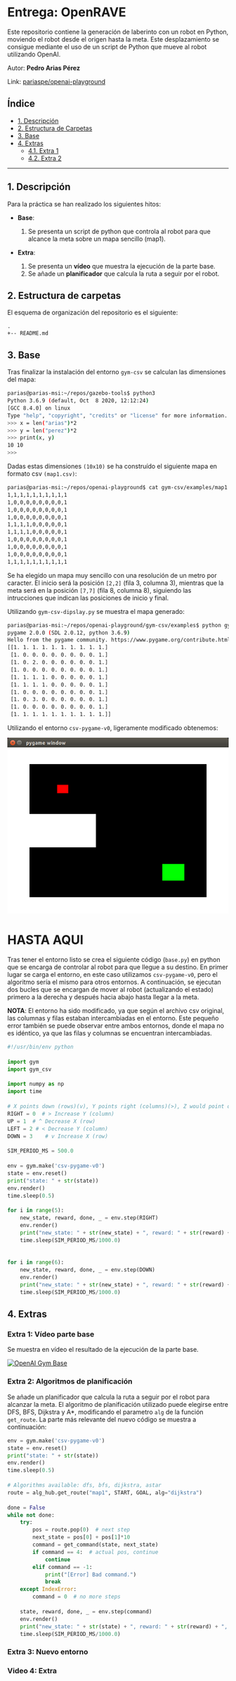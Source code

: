 # Entrega: OpenRAVE
Este repositorio contiene la generación de laberinto con un robot en Python, moviendo el robot desde el origen hasta la meta. Este desplazamiento se consigue mediante el uso de un script de Python que mueve al robot utilizando OpenAI.

Autor: **Pedro Arias Pérez**

Link: [pariaspe/openai-playground](https://github.com/pariaspe/openai-playground)


## Índice
- [1. Descripción](#1-descripción)
- [2. Estructura de Carpetas](#2-estructura-de-carpetas)
- [3. Base](#3-base)
- [4. Extras](#4-extras)
    - [4.1. Extra 1](#extra-1-vídeo-parte-base)
    - [4.2. Extra 2](#extra-2-algoritmo-de-planificación)

---

## 1. Descripción
Para la práctica se han realizado los siguientes hitos:

- **Base**:
    1. Se presenta un script de python que controla al robot para que alcance la meta sobre un mapa sencillo (map1).

- **Extra**:
    1. Se presenta un **vídeo** que muestra la ejecución de la parte base.
    2. Se añade un **planificador** que calcula la ruta a seguir por el robot.

## 2. Estructura de carpetas
El esquema de organización del repositorio es el siguiente:
```
.
+-- README.md
```

## 3. Base
Tras finalizar la instalación del entorno `gym-csv` se calculan las dimensiones del mapa:

```bash
parias@parias-msi:~/repos/gazebo-tools$ python3
Python 3.6.9 (default, Oct  8 2020, 12:12:24)
[GCC 8.4.0] on linux
Type "help", "copyright", "credits" or "license" for more information.
>>> x = len("arias")*2
>>> y = len("perez")*2
>>> print(x, y)
10 10
>>>
```

Dadas estas dimensiones `(10x10)` se ha construído el siguiente mapa en formato csv `(map1.csv)`:

```bash
parias@parias-msi:~/repos/openai-playground$ cat gym-csv/examples/map1.csv
1,1,1,1,1,1,1,1,1,1
1,0,0,0,0,0,0,0,0,1
1,0,0,0,0,0,0,0,0,1
1,0,0,0,0,0,0,0,0,1
1,1,1,1,0,0,0,0,0,1
1,1,1,1,0,0,0,0,0,1
1,0,0,0,0,0,0,0,0,1
1,0,0,0,0,0,0,0,0,1
1,0,0,0,0,0,0,0,0,1
1,1,1,1,1,1,1,1,1,1
```

Se ha elegido un mapa muy sencillo con una resolución de un metro por caracter. El inicio será la posición `[2,2]` (fila 3, columna 3), mientras que la meta será en la posición `[7,7]` (fila 8, columna 8), siguiendo las intrucciones que indican las posiciones de inicio y final.

Utilizando `gym-csv-dipslay.py` se muestra el mapa generado:

```bash
parias@parias-msi:~/repos/openai-playground/gym-csv/examples$ python gym-csv-display.py
pygame 2.0.0 (SDL 2.0.12, python 3.6.9)
Hello from the pygame community. https://www.pygame.org/contribute.html
[[1. 1. 1. 1. 1. 1. 1. 1. 1. 1.]
 [1. 0. 0. 0. 0. 0. 0. 0. 0. 1.]
 [1. 0. 2. 0. 0. 0. 0. 0. 0. 1.]
 [1. 0. 0. 0. 0. 0. 0. 0. 0. 1.]
 [1. 1. 1. 1. 0. 0. 0. 0. 0. 1.]
 [1. 1. 1. 1. 0. 0. 0. 0. 0. 1.]
 [1. 0. 0. 0. 0. 0. 0. 0. 0. 1.]
 [1. 0. 3. 0. 0. 0. 0. 0. 0. 1.]
 [1. 0. 0. 0. 0. 0. 0. 0. 0. 1.]
 [1. 1. 1. 1. 1. 1. 1. 1. 1. 1.]]
```

Utilizando el entorno `csv-pygame-v0`, ligeramente modificado obtenemos:

![csv-pygame-v0](/docs/env.png)

 # HASTA AQUI

Tras tener el entorno listo se crea el siguiente código (`base.py`) en python que se encarga de controlar al robot para que llegue a su destino. En primer lugar se carga el entorno, en este caso utilizamos `csv-pygame-v0`, pero el algoritmo sería el mismo para otros entornos. A continuación, se ejecutan dos bucles que se encargan de mover al robot (actualizando el estado) primero a la derecha y después hacia abajo hasta llegar a la meta.

**NOTA**: El entorno ha sido modificado, ya que según el archivo csv original, las columnas y filas estaban intercambiadas en el entorno. Este pequeño error también se puede observar entre ambos entornos, donde el mapa no es idéntico, ya que las filas y columnas se encuentran intercambiadas.

```python
#!/usr/bin/env python

import gym
import gym_csv

import numpy as np
import time

# X points down (rows)(v), Y points right (columns)(>), Z would point outwards.
RIGHT = 0  # > Increase Y (column)
UP = 1  # ^ Decrease X (row)
LEFT = 2 # < Decrease Y (column)
DOWN = 3    # v Increase X (row)

SIM_PERIOD_MS = 500.0

env = gym.make('csv-pygame-v0')
state = env.reset()
print("state: " + str(state))
env.render()
time.sleep(0.5)

for i in range(5):
    new_state, reward, done, _ = env.step(RIGHT)
    env.render()
    print("new_state: " + str(new_state) + ", reward: " + str(reward) + ", done: " + str(done))
    time.sleep(SIM_PERIOD_MS/1000.0)


for i in range(6):
    new_state, reward, done, _ = env.step(DOWN)
    env.render()
    print("new_state: " + str(new_state) + ", reward: " + str(reward) + ", done: " + str(done))
    time.sleep(SIM_PERIOD_MS/1000.0)
```

## 4. Extras
### Extra 1: Vídeo parte base

Se muestra en vídeo el resultado de la ejecución de la parte base.

[![OpenAI Gym Base](http://img.youtube.com/vi/-FdJp9hCBXU/0.jpg)](http://www.youtube.com/watch?v=-FdJp9hCBXU)

### Extra 2: Algoritmos de planificación

Se añade un planificador que calcula la ruta a seguir por el robot para alcanzar la meta. El algoritmo de planificación utilizado puede elegirse entre DFS, BFS, Dijkstra y A*, modificando el parametro `alg` de la función `get_route`. La parte más relevante del nuevo código se muestra a continuación:

```python
env = gym.make('csv-pygame-v0')
state = env.reset()
print("state: " + str(state))
env.render()
time.sleep(0.5)

# Algorithms available: dfs, bfs, dijkstra, astar
route = alg_hub.get_route("map1", START, GOAL, alg="dijkstra")

done = False
while not done:
    try:
        pos = route.pop(0)  # next step
        next_state = pos[0] + pos[1]*10
        command = get_command(state, next_state)
        if command == 4:  # actual pos, continue
            continue
        elif command == -1:
            print("[Error] Bad command.")
            break
    except IndexError:
        command = 0  # no more steps

    state, reward, done, _ = env.step(command)
    env.render()
    print("new_state: " + str(state) + ", reward: " + str(reward) + ", done: " + str(done))
    time.sleep(SIM_PERIOD_MS/1000.0)
```

### Extra 3: Nuevo entorno

### Video 4: Extra

